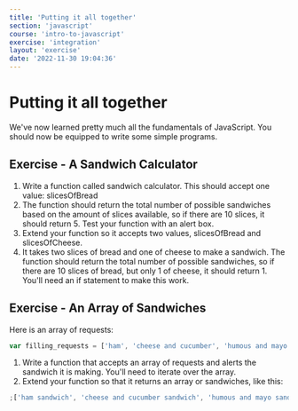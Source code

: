 ```yaml
---
title: 'Putting it all together'
section: 'javascript'
course: 'intro-to-javascript'
exercise: 'integration'
layout: 'exercise'
date: '2022-11-30 19:04:36'
---
```


# Putting it all together

We've now learned pretty much all the fundamentals of JavaScript. You should now be equipped to write some simple programs.

## Exercise - A Sandwich Calculator

1. Write a function called sandwich calculator. This should accept one value: slicesOfBread
2. The function should return the total number of possible sandwiches based on the amount of slices available, so if there are 10 slices, it should return 5. Test your function with an alert box.
3. Extend your function so it accepts two values, slicesOfBread and slicesOfCheese.
4. It takes two slices of bread and one of cheese to make a sandwich. The function should return the total number of possible sandwiches, so if there are 10 slices of bread, but only 1 of cheese, it should return 1. You'll need an if statement to make this work.

## Exercise - An Array of Sandwiches

Here is an array of requests:

```js
var filling_requests = ['ham', 'cheese and cucumber', 'humous and mayo']
```

1. Write a function that accepts an array of requests and alerts the sandwich it is making. You'll need to iterate over the array.
2. Extend your function so that it returns an array or sandwiches, like this:

```js
;['ham sandwich', 'cheese and cucumber sandwich', 'humous and mayo sandwich']
```
